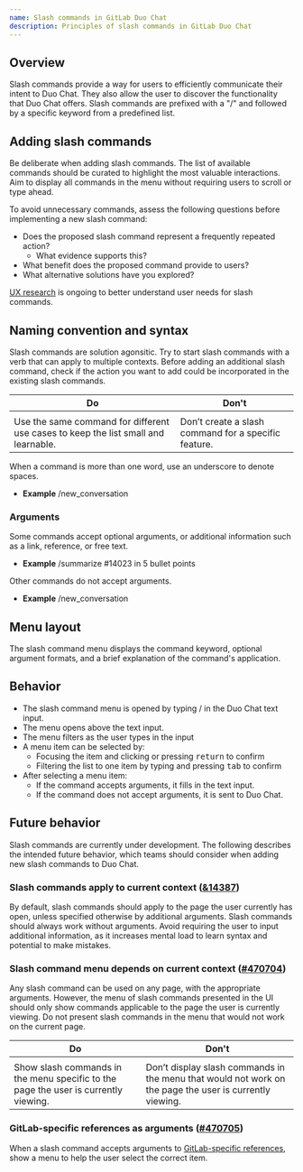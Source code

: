 ```yaml
---
name: Slash commands in GitLab Duo Chat
description: Principles of slash commands in GitLab Duo Chat
---
```


## Overview

Slash commands provide a way for users to efficiently communicate their intent to Duo Chat. They also allow the user to discover the functionality that Duo Chat offers. Slash commands are prefixed with a "/" and followed by a specific keyword from a predefined list.

## Adding slash commands

Be deliberate when adding slash commands. The list of available commands should be curated to highlight the most valuable interactions. Aim to display all commands in the menu without requiring users to scroll or type ahead.

To avoid unnecessary commands, assess the following questions before implementing a new slash command:

- Does the proposed slash command represent a frequently repeated action?
  - What evidence supports this?
- What benefit does the proposed command provide to users?
- What alternative solutions have you explored?

[UX research](https://gitlab.com/gitlab-org/ux-research/-/issues/3098) is ongoing to better understand user needs for slash commands.

## Naming convention and syntax

Slash commands are solution agonsitic. Try to start slash commands with a verb that can apply to multiple contexts. Before adding an additional slash command, check if the action you want to add could be incorporated in the existing slash commands.

| Do                                                                                                     | Don't                                                                                                 |
| ------------------------------------------------------------------------------------------------------ | ----------------------------------------------------------------------------------------------------- |
| <figure-img alt="Solution agnositic slash command" src="/img/slash-command-agnostic.svg"></figure-img> | <figure-img alt="Solution specific slash command" src="/img/slash-command-specific.svg"></figure-img> |
| Use the same command for different use cases to keep the list small and learnable.                     | Don’t create a slash command for a specific feature.                                                  |

When a command is more than one word, use an underscore to denote spaces.

- **Example** /new_conversation

### Arguments

Some commands accept optional arguments, or additional information such as a link, reference, or free text.

- **Example** /summarize #14023 in 5 bullet points

Other commands do not accept arguments.

- **Example** /new_conversation

## Menu layout

<figure-img alt="Example of the slash command menu" label="Example of the slash command menu" src="/img/slash-command-arguments.svg"></figure-img>

The slash command menu displays the command keyword, optional argument formats, and a brief explanation of the command's application.

## Behavior

- The slash command menu is opened by typing / in the Duo Chat text input.
- The menu opens above the text input.
- The menu filters as the user types in the input
- A menu item can be selected by:
  - Focusing the item and clicking or pressing <kbd>return</kbd> to confirm
  - Filtering the list to one item by typing and pressing <kbd>tab</kbd> to confirm
- After selecting a menu item:
  - If the command accepts arguments, it fills in the text input.
  - If the command does not accept arguments, it is sent to Duo Chat.

## Future behavior

Slash commands are currently under development. The following describes the intended future behavior, which teams should consider when adding new slash commands to Duo Chat.

### Slash commands apply to current context ([&14387](https://gitlab.com/groups/gitlab-org/-/epics/14387))

By default, slash commands should apply to the page the user currently has open, unless specified otherwise by additional arguments. Slash commands should always work without arguments. Avoid requiring the user to input additional information, as it increases mental load to learn syntax and potential to make mistakes.

### Slash command menu depends on current context ([#470704](https://gitlab.com/gitlab-org/gitlab/-/issues/470704))

Any slash command can be used on any page, with the appropriate arguments. However, the menu of slash commands presented in the UI should only show commands applicable to the page the user is currently viewing. Do not present slash commands in the menu that would not work on the current page.

| Do                                                                                                                              | Don't                                                                                                                                   |
| ------------------------------------------------------------------------------------------------------------------------------- | --------------------------------------------------------------------------------------------------------------------------------------- |
| <figure-img alt="Slash command menu is conditional to the current page" src="/img/slash-commands-conditional.svg"></figure-img> | <figure-img alt="Slash command menu is not conditional to the current page" src="/img/slash-commands-not-conditional.svg"></figure-img> |
| Show slash commands in the menu specific to the page the user is currently viewing.                                             | Don’t display slash commands in the menu that would not work on the page the user is currently viewing.                                 |

### GitLab-specific references as arguments ([#470705](https://gitlab.com/gitlab-org/gitlab/-/issues/470705))

When a slash command accepts arguments to [GitLab-specific references](https://docs.gitlab.com/ee/user/markdown.html#gitlab-specific-references), show a menu to help the user select the correct item.

<figure-img alt="Example of a menu to filter issues" label="Example of a menu to filter issues" src="/img/issue-filter.svg"></figure-img>
